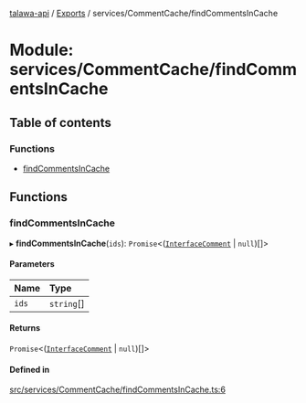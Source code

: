 [talawa-api](../README.md) / [Exports](../modules.md) / services/CommentCache/findCommentsInCache

# Module: services/CommentCache/findCommentsInCache

## Table of contents

### Functions

- [findCommentsInCache](services_CommentCache_findCommentsInCache.md#findcommentsincache)

## Functions

### findCommentsInCache

▸ **findCommentsInCache**(`ids`): `Promise`\<([`InterfaceComment`](../interfaces/models_Comment.InterfaceComment.md) \| ``null``)[]\>

#### Parameters

| Name | Type |
| :------ | :------ |
| `ids` | `string`[] |

#### Returns

`Promise`\<([`InterfaceComment`](../interfaces/models_Comment.InterfaceComment.md) \| ``null``)[]\>

#### Defined in

[src/services/CommentCache/findCommentsInCache.ts:6](https://github.com/PalisadoesFoundation/talawa-api/blob/66970ab/src/services/CommentCache/findCommentsInCache.ts#L6)
